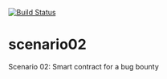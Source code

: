 [![Build Status](https://travis-ci.org/getbloqs/scenario02.svg?branch=master)](https://travis-ci.org/getbloqs/scenario02)

# scenario02
Scenario 02: Smart contract for a bug bounty
